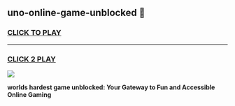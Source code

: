 
## uno-online-game-unblocked 👋
<h3>
<a href="https://premium.freeplayer.one?title=uno-online-game-unblocked&ref=14F">CLICK TO PLAY</a></h3>
<hr>

<h3>
<a href="https://premium.freeplayer.one?title=uno-online-game-unblocked&ref=14F">CLICK 2 PLAY</a>
  
</h3>

<a href="https://premium.freeplayer.one?title=uno-online-game-unblocked&ref=12F/"><img src="https://clearcache.store/games.png"></a>


**worlds hardest game unblocked: Your Gateway to Fun and Accessible Online Gaming**
